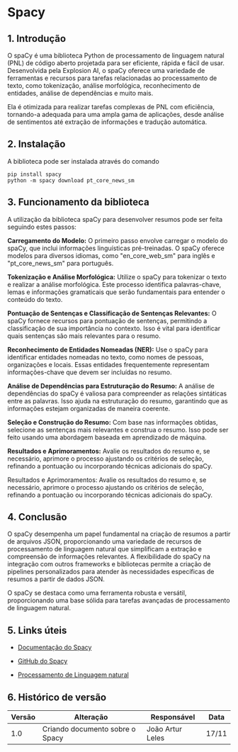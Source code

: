 # Spacy

## 1. Introdução

O spaCy é uma biblioteca Python de processamento de linguagem natural (PNL) de código aberto projetada para ser eficiente, rápida e fácil de usar. Desenvolvida pela Explosion AI, o spaCy oferece uma variedade de ferramentas e recursos para tarefas relacionadas ao processamento de texto, como tokenização, análise morfológica, reconhecimento de entidades, análise de dependências e muito mais.

Ela é otimizada para realizar tarefas complexas de PNL com eficiência, tornando-a adequada para uma ampla gama de aplicações, desde análise de sentimentos até extração de informações e tradução automática.

## 2. Instalação

A biblioteca pode ser instalada através do comando

```
pip install spacy
python -m spacy download pt_core_news_sm

```
## 3. Funcionamento da biblioteca

A utilização da biblioteca spaCy para desenvolver resumos pode ser feita seguindo estes passos:

**Carregamento do Modelo:**
O primeiro passo envolve carregar o modelo do spaCy, que inclui informações linguísticas pré-treinadas. O spaCy oferece modelos para diversos idiomas, como "en_core_web_sm" para inglês e "pt_core_news_sm" para português.

**Tokenização e Análise Morfológica:**
Utilize o spaCy para tokenizar o texto e realizar a análise morfológica. Este processo identifica palavras-chave, lemas e informações gramaticais que serão fundamentais para entender o conteúdo do texto.

**Pontuação de Sentenças e Classificação de Sentenças Relevantes:**
O spaCy fornece recursos para pontuação de sentenças, permitindo a classificação de sua importância no contexto. Isso é vital para identificar quais sentenças são mais relevantes para o resumo.

**Reconhecimento de Entidades Nomeadas (NER):**
Use o spaCy para identificar entidades nomeadas no texto, como nomes de pessoas, organizações e locais. Essas entidades frequentemente representam informações-chave que devem ser incluídas no resumo.

**Análise de Dependências para Estruturação do Resumo:**
A análise de dependências do spaCy é valiosa para compreender as relações sintáticas entre as palavras. Isso ajuda na estruturação do resumo, garantindo que as informações estejam organizadas de maneira coerente.

**Seleção e Construção do Resumo:**
Com base nas informações obtidas, selecione as sentenças mais relevantes e construa o resumo. Isso pode ser feito usando uma abordagem baseada em aprendizado de máquina.

**Resultados e Aprimoramentos:**
Avalie os resultados do resumo e, se necessário, aprimore o processo ajustando os critérios de seleção, refinando a pontuação ou incorporando técnicas adicionais do spaCy.

Resultados e Aprimoramentos:
Avalie os resultados do resumo e, se necessário, aprimore o processo ajustando os critérios de seleção, refinando a pontuação ou incorporando técnicas adicionais do spaCy.

## 4. Conclusão

O spaCy desempenha um papel fundamental na criação de resumos a partir de arquivos JSON, proporcionando uma variedade de recursos de processamento de linguagem natural que simplificam a extração e compreensão de informações relevantes.
A flexibilidade do spaCy na integração com outros frameworks e bibliotecas permite a criação de pipelines personalizados para atender às necessidades específicas de resumos a partir de dados JSON.

O spaCy se destaca como uma ferramenta robusta e versátil, proporcionando uma base sólida para tarefas avançadas de processamento de linguagem natural.

## 5. Links úteis

- [Documentação do Spacy](https://spacy.io/api/doc)

- [GitHub do Spacy](https://github.com/explosion/spaCy)

- [Processamento de Linguagem natural](https://www.youtube.com/watch?v=dIUTsFT2MeQ)

## 6. Histórico de versão

| Versão | Alteração | Responsável | Data |
| - | - | - | - | 
| 1.0 | Criando documento sobre o Spacy | João Artur Leles | 17/11 |